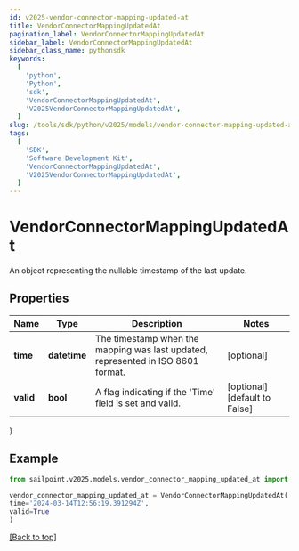 ```yaml
---
id: v2025-vendor-connector-mapping-updated-at
title: VendorConnectorMappingUpdatedAt
pagination_label: VendorConnectorMappingUpdatedAt
sidebar_label: VendorConnectorMappingUpdatedAt
sidebar_class_name: pythonsdk
keywords:
  [
    'python',
    'Python',
    'sdk',
    'VendorConnectorMappingUpdatedAt',
    'V2025VendorConnectorMappingUpdatedAt',
  ]
slug: /tools/sdk/python/v2025/models/vendor-connector-mapping-updated-at
tags:
  [
    'SDK',
    'Software Development Kit',
    'VendorConnectorMappingUpdatedAt',
    'V2025VendorConnectorMappingUpdatedAt',
  ]
---
```


# VendorConnectorMappingUpdatedAt

An object representing the nullable timestamp of the last update.

## Properties

| Name | Type | Description | Notes |
| --- | --- | --- | --- |
| **time** | **datetime** | The timestamp when the mapping was last updated, represented in ISO 8601 format. | [optional] |
| **valid** | **bool** | A flag indicating if the 'Time' field is set and valid. | [optional] [default to False] |

}

## Example

```python
from sailpoint.v2025.models.vendor_connector_mapping_updated_at import VendorConnectorMappingUpdatedAt

vendor_connector_mapping_updated_at = VendorConnectorMappingUpdatedAt(
time='2024-03-14T12:56:19.391294Z',
valid=True
)

```

[[Back to top]](#)
